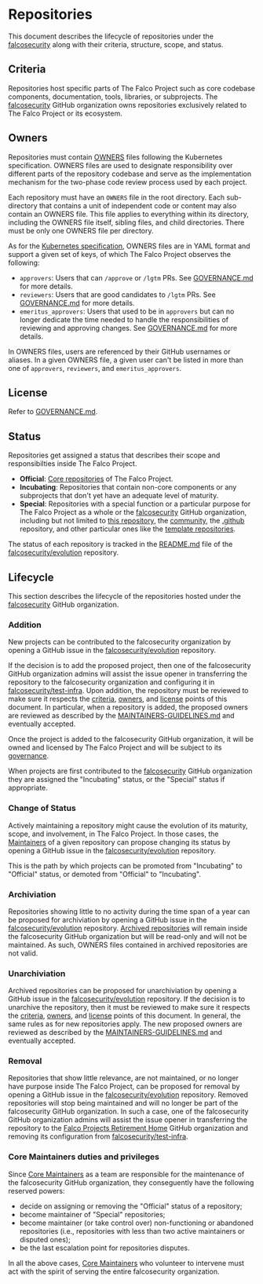 # Repositories

This document describes the lifecycle of repositories under the [falcosecurity](https://github.com/falcosecurity) along with their criteria, structure, scope, and status.

## Criteria

Repositories host specific parts of The Falco Project such as core codebase components, documentation, tools, libraries, or subprojects. The [falcosecurity](https://github.com/falcosecurity) GitHub organization owns repositories exclusively related to The Falco Project or its ecosystem.

## Owners

Repositories must contain [OWNERS](https://www.kubernetes.dev/docs/guide/owners/) files following the Kubernetes specification. OWNERS files are used to designate responsibility over different parts of the repository codebase and serve as the implementation mechanism for the two-phase code review process used by each project. 

Each repository must have an `OWNERS` file in the root directory. Each sub-directory that contains a unit of independent code or content may also contain an OWNERS file. This file applies to everything within its directory, including the OWNERS file itself, sibling files, and child directories. There must be only one OWNERS file per directory.

As for the [Kubernetes specification](https://www.kubernetes.dev/docs/guide/owners/), OWNERS files are in YAML format and support a given set of keys, of which The Falco Project observes the following:

- `approvers`: Users that can `/approve` or `/lgtm` PRs. See [GOVERNANCE.md](GOVERNANCE.md#maintainers) for more details.
- `reviewers`: Users that are good candidates to `/lgtm` PRs. See [GOVERNANCE.md](GOVERNANCE.md#reviewers) for more details.
- `emeritus_approvers`: Users that used to be in `approvers` but can no longer dedicate the time needed to handle the responsibilities of reviewing and approving changes. See [GOVERNANCE.md](GOVERNANCE.md#emeritus-maintainers) for more details.

In OWNERS files, users are referenced by their GitHub usernames or aliases. In a given OWNERS file, a given user can't be listed in more than one of `approvers`, `reviewers`, and `emeritus_approvers`.

## License

Refer to [GOVERNANCE.md](GOVERNANCE.md#license).

## Status

Repositories get assigned a status that describes their scope and responsibilties inside The Falco Project.

- **Official**: [Core repositories](GOVERNANCE.md#core-repositories) of The Falco Project.
- **Incubating**: Repositories that contain non-core components or any subprojects that don't yet have an adequate level of maturity.
- **Special**: Repositories with a special function or a particular purpose for The Falco Project as a whole or the [falcosecurity](https://github.com/falcosecurity) GitHub organization, including but not limited to [this repository](https://github.com/falcosecurity/evolution), the [community](https://github.com/falcosecurity/community), the [.github](https://github.com/falcosecurity/.github) repository, and other particular ones like the [template repositories](https://docs.github.com/en/repositories/creating-and-managing-repositories/creating-a-template-repository).

The status of each repository is tracked in the [README.md](README.md) file of the [falcosecurity/evolution](https://github.com/falcosecurity/evolution) repository.

## Lifecycle

This section describes the lifecycle of the repositories hosted under the [falcosecurity](https://github.com/falcosecurity) GitHub organization.

### Addition

New projects can be contributed to the falcosecurity organization by opening a GitHub issue in the
[falcosecurity/evolution](https://github.com/falcosecurity/evolution) repository.

If the decision is to add the proposed project, then one of the falcosecurity GitHub organization admins will assist the issue opener in transferring the repository to the falcosecurity organization and configuring it in [falcosecurity/test-infra](https://github.com/falcosecurity/test-infra). Upon addition, the repository must be reviewed to make sure it respects the [criteria](#criteria), [owners](#owners), and [license](#license) points of this document. In particular, when a repository is added, the proposed owners are reviewed as described by the [MAINTAINERS-GUIDELINES.md](MAINTAINERS-GUIDELINES.md) and eventually accepted.

Once the project is added to the falcosecurity GitHub organization, it will be owned and licensed by The Falco Project and will be subject to its [governance](GOVERNANCE.md).

When projects are first contributed to the [falcosecurity](https://github.com/falcosecurity) GitHub organization they are assigned the "Incubating" status, or the "Special" status if appropriate.

### Change of Status

Actively maintaining a repository might cause the evolution of its maturity, scope, and involvement, in The Falco Project. In those cases, the [Maintainers](GOVERNANCE.md#maintainers) of a given repository can propose changing its status by opening a GitHub issue in the [falcosecurity/evolution](https://github.com/falcosecurity/evolution) repository.

This is the path by which projects can be promoted from "Incubating" to "Official" status, or demoted from "Official" to "Incubating".

### Archiviation

Repositories showing little to no activity during the time span of a year can be proposed for archiviation by opening a GitHub issue in the [falcosecurity/evolution](https://github.com/falcosecurity/evolution) repository. [Archived repositories](https://docs.github.com/en/repositories/archiving-a-github-repository/archiving-repositories) will remain inside the falcosecurity GitHub organization but will be read-only and will not be maintained. As such, OWNERS files contained in archived repositories are not valid.

### Unarchiviation

Archived repositories can be proposed for unarchiviation by opening a GitHub issue in the [falcosecurity/evolution](https://github.com/falcosecurity/evolution) repository. If the decision is to unarchive the repository, then it must be reviewed to make sure it respects the [criteria](#criteria), [owners](#owners), and [license](#license) points of this document. In general, the same rules as for new repositories apply. The new proposed owners are reviewed as described by the [MAINTAINERS-GUIDELINES.md](MAINTAINERS-GUIDELINES.md) and eventually accepted.

### Removal

Repositories that show little relevance, are not maintained, or no longer have purpose inside The Falco Project, can be proposed for removal by opening a GitHub issue in the [falcosecurity/evolution](https://github.com/falcosecurity/evolution) repository. Removed repositories will stop being maintained and will no longer be part of the falcosecurity GitHub organization. In such a case, one of the falcosecurity GitHub organization admins will assist the issue opener in transferring the repository to the [Falco Projects Retirement Home](https://github.com/falcosecurity-retire) GitHub organization and removing its configuration from [falcosecurity/test-infra](https://github.com/falcosecurity/test-infra).

### Core Maintainers duties and privileges

Since [Core Maintainers](GOVERNANCE.md#core-maintainers) as a team are responsible for the maintenance of the falcosecurity GitHub organization, they conseguently have the following reserved powers:
 - decide on assigning or removing the "Official" status of a repository;
 - become maintainer of "Special" repositories;
 - become maintainer (or take control over) non-functioning or abandoned repositories (i.e., repositories with less than two active maintainers or disputed ones);
 - be the last escalation point for repositories disputes.

In all the above cases, [Core Maintainers](GOVERNANCE.md#core-maintainers) who volunteer to intervene must act with the spirit of serving the entire falcosecurity organization.